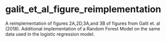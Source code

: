 # galit_et_al_figure_reimplementation
A reimplementation of figures 2A,2D,3A,and 3B of figures from Galit et. al (2018).  Additional implementation of a Random Forest Model on 
the same data used in the logistic regression model.
